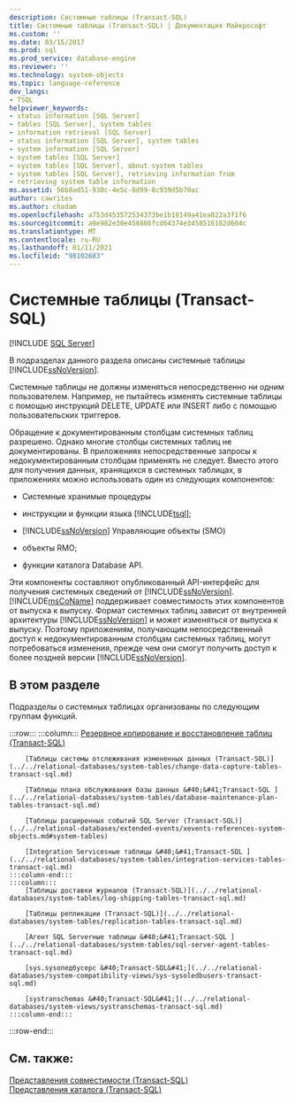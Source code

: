 ```yaml
---
description: Системные таблицы (Transact-SQL)
title: Системные таблицы (Transact-SQL) | Документация Майкрософт
ms.custom: ''
ms.date: 03/15/2017
ms.prod: sql
ms.prod_service: database-engine
ms.reviewer: ''
ms.technology: system-objects
ms.topic: language-reference
dev_langs:
- TSQL
helpviewer_keywords:
- status information [SQL Server]
- tables [SQL Server], system tables
- information retrieval [SQL Server]
- status information [SQL Server], system tables
- system information [SQL Server]
- system tables [SQL Server]
- system tables [SQL Server], about system tables
- system tables [SQL Server], retrieving information from
- retrieving system table information
ms.assetid: 56b8ad51-930c-4e5c-8d99-8c939d5b70ac
author: cawrites
ms.author: chadam
ms.openlocfilehash: a753d453572534373be1b18149a41ea822a3f1f6
ms.sourcegitcommit: a9e982e30e458866fcd64374e3458516182d604c
ms.translationtype: MT
ms.contentlocale: ru-RU
ms.lasthandoff: 01/11/2021
ms.locfileid: "98102683"
---
```

# <a name="system-tables-transact-sql"></a>Системные таблицы (Transact-SQL)
[!INCLUDE [SQL Server](../../includes/applies-to-version/sqlserver.md)]

  В подразделах данного раздела описаны системные таблицы [!INCLUDE[ssNoVersion](../../includes/ssnoversion-md.md)].  
  
 Системные таблицы не должны изменяться непосредственно ни одним пользователем. Например, не пытайтесь изменять системные таблицы с помощью инструкций DELETE, UPDATE или INSERT либо с помощью пользовательских триггеров.  
  
 Обращение к документированным столбцам системных таблиц разрешено. Однако многие столбцы системных таблиц не документированы. В приложениях непосредственные запросы к недокументированным столбцам применять не следует. Вместо этого для получения данных, хранящихся в системных таблицах, в приложениях можно использовать один из следующих компонентов:  
  
-   Системные хранимые процедуры  
  
-   инструкции и функции языка [!INCLUDE[tsql](../../includes/tsql-md.md)];  
  
-   [!INCLUDE[ssNoVersion](../../includes/ssnoversion-md.md)] Управляющие объекты (SMO)  
  
-   объекты RMO;  
  
-   функции каталога Database API.  
  
 Эти компоненты составляют опубликованный API-интерфейс для получения системных сведений от [!INCLUDE[ssNoVersion](../../includes/ssnoversion-md.md)]. [!INCLUDE[msCoName](../../includes/msconame-md.md)] поддерживает совместимость этих компонентов от выпуска к выпуску. Формат системных таблиц зависит от внутренней архитектуры [!INCLUDE[ssNoVersion](../../includes/ssnoversion-md.md)] и может изменяться от выпуска к выпуску. Поэтому приложениям, получающим непосредственный доступ к недокументированным столбцам системных таблиц, могут потребоваться изменения, прежде чем они смогут получить доступ к более поздней версии [!INCLUDE[ssNoVersion](../../includes/ssnoversion-md.md)].  
  
## <a name="in-this-section"></a>В этом разделе  
 Подразделы о системных таблицах организованы по следующим группам функций.  

:::row:::
    :::column:::
        [Резервное копирование и восстановление таблиц &#40;Transact-SQL&#41;](../../relational-databases/system-tables/backup-and-restore-tables-transact-sql.md)

        [Таблицы системы отслеживания измененных данных (Transact-SQL)](../../relational-databases/system-tables/change-data-capture-tables-transact-sql.md)

        [Таблицы плана обслуживания базы данных &#40;&#41;Transact-SQL ](../../relational-databases/system-tables/database-maintenance-plan-tables-transact-sql.md)

        [Таблицы расширенных событий SQL Server (Transact-SQL)](../../relational-databases/extended-events/xevents-references-system-objects.md#system-tables)

        [Integration Servicesные таблицы &#40;&#41;Transact-SQL ](../../relational-databases/system-tables/integration-services-tables-transact-sql.md)
    :::column-end:::
    :::column:::
        [Таблицы доставки журналов (Transact-SQL)](../../relational-databases/system-tables/log-shipping-tables-transact-sql.md)

        [Таблицы репликации (Transact-SQL)](../../relational-databases/system-tables/replication-tables-transact-sql.md)

        [Агент SQL Serverные таблицы &#40;&#41;Transact-SQL ](../../relational-databases/system-tables/sql-server-agent-tables-transact-sql.md)

        [sys.sysоледбусерс &#40;Transact-SQL&#41;](../../relational-databases/system-compatibility-views/sys-sysoledbusers-transact-sql.md)

        [systranschemas &#40;Transact-SQL&#41;](../../relational-databases/system-views/systranschemas-transact-sql.md)
    :::column-end:::
:::row-end:::

## <a name="see-also"></a>См. также:  
 [Представления совместимости &#40;Transact-SQL&#41;](~/relational-databases/system-compatibility-views/system-compatibility-views-transact-sql.md)   
 [Представления каталога (Transact-SQL)](../../relational-databases/system-catalog-views/catalog-views-transact-sql.md)  
  
  
